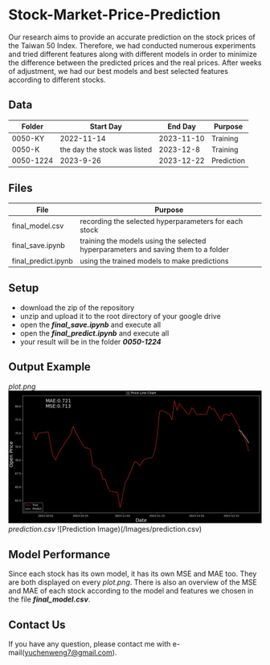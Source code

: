 # Stock-Market-Price-Prediction
Our research aims to provide an accurate prediction on the stock prices of the Taiwan 50 Index. Therefore, we had conducted numerous experiments and tried different features along with different models in order to minimize the difference between the predicted prices and the real prices. After weeks of adjustment, we had our best models and best selected features according to different stocks.
## Data
| Folder        | Start Day     | End Day     | Purpose     |
| ------------- | ------------- | ----------- | --------    |
| 0050-KY       | 2022-11-14    | 2023-11-10  | Training    |
| 0050-K        | the day the stock was listed  | 2023-12-8 | Training  |
| 0050-1224     | 2023-9-26     | 2023-12-22  | Prediction  |
## Files
| File                  | Purpose |
| -------------         | ------- | 
| final_model.csv       | recording the selected hyperparameters for each stock    | 
| final_save.ipynb      | training the models using the selected hyperparameters and saving them to a folder  | 
| final_predict.ipynb   | using the trained models to make predictions     | 

## Setup
* download the zip of the repository
* unzip and upload it to the root directory of your google drive
* open the ***final_save.ipynb*** and execute all
* open the ***final_predict.ipynb*** and execute all
* your result will be in the folder ***0050-1224*** 

## Output Example
_plot.png_
![Result Image](/Images/result.png)
_prediction.csv_
![Prediction Image)(/Images/prediction.csv)

## Model Performance
Since each stock has its own model, it has its own MSE and MAE too. They are both displayed on every _plot.png_. There is also an overview of the MSE and MAE of each stock according to the model and features we chosen in the file ***final_model.csv***.

## Contact Us
If you have any question, please contact me with e-mail(yuchenweng7@gmail.com).
